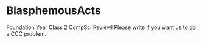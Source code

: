 # BlasphemousActs
Foundation Year Class 2 CompSci Review!
Please write if you want us to do a CCC problem.

